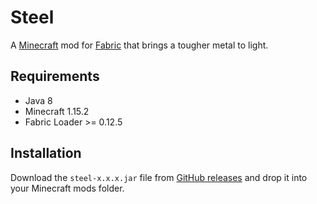 # Steel

A [Minecraft](https://minecraft.net/) mod for [Fabric](https://fabricmc.net/) that brings a tougher metal to light.


## Requirements

- Java 8
- Minecraft 1.15.2
- Fabric Loader >= 0.12.5


## Installation

Download the `steel-x.x.x.jar` file from [GitHub releases](https://github.com/realguyman/steel/releases) and drop it into your Minecraft mods folder.